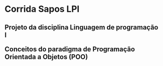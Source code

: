 # Corrida Sapos LPI

<h2>Projeto da disciplina Linguagem de programação I

Conceitos do paradigma de Programação Orientada a Objetos (POO)</h2>
